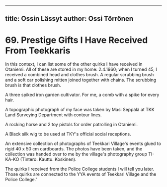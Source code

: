 
---
title: Ossin Lässyt
author: Ossi Törrönen
---

    
# 69. Prestige Gifts I Have Received From Teekkaris

In this context, I can list some of the other quirks I have received in Otaniemi. All of these are stored in my home: 2.4.1960; when I turned 45, I received a combined head and clothes brush. A regular scrubbing brush and a soft car polishing mitten joined together with chains. The scrubbing brush is that clothes brush.

A three spiked iron garden cultivator. For me, a comb with a spike for every hair.

A topographic photograph of my face was taken by Masi Seppälä at TKK Land Surveying Department with contour lines.

A rocking horse and 2 toy pistols for order patrolling in Otaniemi.

A Black silk wig to be used at TKY's official social receptions.

An extensive collection of photographs of Teekkari Village's events glued to rigid 40 x 50 cm cardboards. The photos have been taken, and the collection was handed over to me by the village's photography group TI-KA-KO (Tintero. Kauttu. Koskinen).

The quirks I received from the Police College students I will tell you later. Those quirks are connected to the YYA events of Teekkari Village and the Police College."
